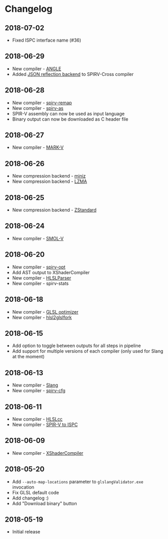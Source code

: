 # Changelog

## 2018-07-02

* Fixed ISPC interface name (#36)

## 2018-06-29

* New compiler - [ANGLE](https://github.com/google/angle)
* Added [JSON reflection backend](https://github.com/KhronosGroup/SPIRV-Cross/issues/544) to SPIRV-Cross compiler

## 2018-06-28

* New compiler - [spirv-remap](https://github.com/KhronosGroup/glslang/blob/master/README-spirv-remap.txt)
* New compiler - [spirv-as](https://github.com/KhronosGroup/SPIRV-Tools#assembler-binary-parser-and-disassembler)
* SPIR-V assembly can now be used as input language
* Binary output can now be downloaded as C header file

## 2018-06-27

* New compiler - [MARK-V](https://github.com/KhronosGroup/SPIRV-Tools/blob/master/tools/comp/markv.cpp)

## 2018-06-26

* New compression backend - [miniz](https://github.com/richgel999/miniz)
* New compression backend - [LZMA](https://www.7-zip.org/sdk.html)

## 2018-06-25

* New compression backend - [ZStandard](http://zstd.net)

## 2018-06-24

* New compiler - [SMOL-V](https://github.com/aras-p/smol-v)

## 2018-06-20

* New compiler - [spirv-opt](https://github.com/KhronosGroup/SPIRV-Tools#optimizer-tool)
* Add AST output to XShaderCompiler
* New compiler - [HLSLParser](https://github.com/Thekla/hlslparser)
* New compiler - spirv-stats

## 2018-06-18

* New compiler - [GLSL optimizer](https://github.com/aras-p/glsl-optimizer)
* New compiler - [hlsl2glslfork](https://github.com/aras-p/hlsl2glslfork)

## 2018-06-15

* Add option to toggle between outputs for all steps in pipeline
* Add support for multiple versions of each compiler (only used for Slang at the moment)

## 2018-06-13

* New compiler - [Slang](https://github.com/shader-slang/slang)
* New compiler - [spirv-cfg](https://vulkan.lunarg.com/doc/view/1.0.39.1/windows/spirv_toolchain.html#user-content-spir-v-control-flow-visualization)

## 2018-06-11

* New compiler - [HLSLcc](https://github.com/Unity-Technologies/HLSLcc)
* New compiler - [SPIR-V to ISPC](https://github.com/GameTechDev/SPIRV-Cross)

## 2018-06-09

* New compiler - [XShaderCompiler](https://github.com/LukasBanana/XShaderCompiler)

## 2018-05-20

* Add `--auto-map-locations` parameter to `glslangValidator.exe` invocation
* Fix GLSL default code
* Add changelog :)
* Add "Download binary" button

## 2018-05-19

* Initial release
